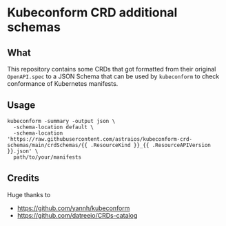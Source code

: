 # Kubeconform CRD additional schemas

## What

This repository contains some CRDs that got formatted from their original `OpenAPI.spec` to a JSON Schema 
that can be used by `kubeconform` to check conformance of Kubernetes manifests.

## Usage

```shell
kubeconform -summary -output json \
  -schema-location default \
  -schema-location 'https://raw.githubusercontent.com/astraios/kubeconform-crd-schemas/main/crdSchemas/{{ .ResourceKind }}_{{ .ResourceAPIVersion }}.json' \
  path/to/your/manifests
```

## Credits

Huge thanks to
- https://github.com/yannh/kubeconform
- https://github.com/datreeio/CRDs-catalog
